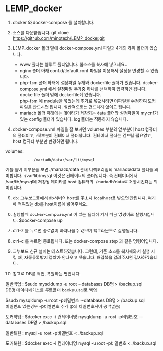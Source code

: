 # LEMP_docker

1. docker 와 docker-compose 를 설치합니다.

2. 소스를 다운받습니다. git clone https://github.com/minotech/LEMP_docker.git 

3. LEMP_docker 폴더 밑에 docker-compose.yml 파일과 4개의 하위 폴더가 있습니다.

   - www 폴더는 웹루트 폴더입니다. 웹소스를 복사해 넣으세요..
   - nginx 폴더 아래 conf.d/default.conf 파일을 이용해서 설정을 변경할 수 있습니다. 
   - php-fpm 폴더 아래에 설정파일 두개와 dockerfile 폴더가 있습니다. 
     docker-compose.yml 에서 설정파일 두개중 하나를 선택하여 입력하면 됩니다.
     dockerfile 폴더 밑에 dockerfile이 있습니다.  
     php-fpm 에 module을 넣었는데 추가로 넣으시려면 이파일을 수정하여 도커파일을 만드시면 됩니다. 일반적으로는 건드리지 않아도 됩니다.
   - mariadb 폴더 아래에는 데이타가 저장되는 data 폴더와 설정파일이 my.cnf가 있는 config 폴더가 있습니다.
     log 폴더는 작동하지 않습니다.
     
4. docker-compose.yml 파일을 잘 보시면 volumes 부분의 앞부분이 host 컴퓨터의 폴더이고, :뒷부분이 컨테이너 폴더입니다.
   컨테이너 폴더는 건드릴 필요없고, host 컴퓨터 부분만 변경하면 됩니다.
  
  volumes:
  
              - ./mariadb/data:/var/lib/mysql
              
  예를 들어 이부분을 보면 ./mariadb/data 현재 디렉토리밑의 mariadb/data 폴더를 의미합니다. 
  :/var/lib/mysql 이것은 컨테이너의 폴더입니다.
  즉 컨테이너에서 /var/lib/mysql에 저장될 데이타를 
  host 컴퓨터의 ./mariadb/data로 저장시킨다는 의미입니다.
  
5. db: 그누보드등에서 db서버의 host를 주소나 localhost로 넣으면 안됩니다. 여기에 적여있는 db를 host이름에 넣어주세요..

6. 실행할때 docker-compose.yml 이 있는 폴더에 가서 다음 명령어로 실행시킵니다.
    $docker-compose up 

7. ctrl-z 를 누르면 종료없이 빠져나올수 있으며 백그라운드로 실행됩니다.

8. ctrl-c 를 누르면 종료됩니다. 또는 docker-compose stop 과 같은 명령어입니다.

9. 그누보드 신규 설치는 테스트하였습니다. 그런데, 기존 소스를 복사해와서 실행 시킬 때, 
   자동등록방지 캡챠가 안나오고 있습니다. 해결책을 알려주시면 감사하겠습니다.
   
   
10. 참고로 DB를 백업, 복원하는 법입니다.

   일반백업 : 
   $sudo mysqldump -u root --databases DB명 > /backup.sql      
   DB명 데이타베이스를 루트폴더 backpu.sql로 백업 
   
   $sudo mysqldump -u root -p비밀번호 --databases DB명 > /backup.sql   
   비밀번호 있는경우 -p비밀번호 추가 (p와 비밀번호사이 공백없음)

   도커백업 : $docker exec -i 컨테이너명  mysqldump -u root -p비밀번호  --databases DB명 > /backup.sql 
   
   일반복원 : mysql -u root -p비밀번호  < ./backup.sql
   
   도커복원 : $docker exec -i 컨테이너명  mysql -u root -p비밀번호  < ./backup.sql
